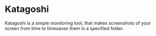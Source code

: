 # Katagoshi
Katagoshi is a simple monitoring tool, that makes screenshots of your screen from time to timesaves them in a specified folder.
